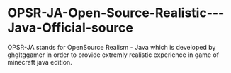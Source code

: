 # OPSR-JA-Open-Source-Realistic---Java-Official-source
OPSR-JA stands for OpenSource Realism - Java which is developed by ghgltggamer in order to provide extremly realistic experience in game of minecraft java edition.
